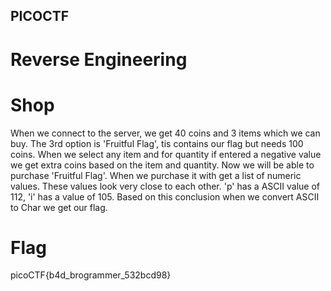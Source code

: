 ## PICOCTF

# Reverse Engineering

# Shop
  When we connect to the server, we get 40 coins and 3 items which we can buy. The 3rd option is 'Fruitful Flag', tis contains our flag but needs 100 coins. When we select any item and for quantity if entered a negative value we get extra coins based on the item and quantity. Now we will be able to purchase 'Fruitful Flag'. When we purchase it with get a list of numeric values. These values look very close to each other. 'p' has a ASCII value of 112, 'i' has a value of 105. Based on this conclusion when we convert ASCII to Char we get our flag. 
  
# Flag
  picoCTF{b4d_brogrammer_532bcd98}
